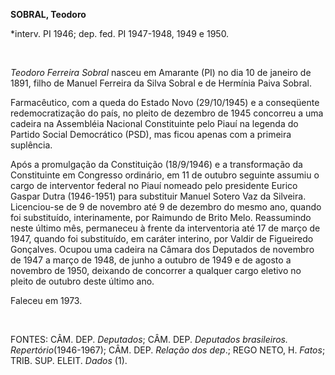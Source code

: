 **SOBRAL, Teodoro**

\*interv. PI 1946; dep. fed. PI 1947-1948, 1949 e 1950.

 

*Teodoro Ferreira Sobral* nasceu em Amarante (PI) no dia 10 de janeiro
de 1891, filho de Manuel Ferreira da Silva Sobral e de Hermínia Paiva
Sobral.

Farmacêutico, com a queda do Estado Novo (29/10/1945) e a conseqüente
redemocratização do país, no pleito de dezembro de 1945 concorreu a uma
cadeira na Assembléia Nacional Constituinte pelo Piauí na legenda do
Partido Social Democrático (PSD), mas ficou apenas com a primeira
suplência.

Após a promulgação da Constituição (18/9/1946) e a transformação da
Constituinte em Congresso ordinário, em 11 de outubro seguinte assumiu o
cargo de interventor federal no Piauí nomeado pelo presidente Eurico
Gaspar Dutra (1946-1951) para substituir Manuel Sotero Vaz da Silveira.
Licenciou-se de 9 de novembro até 9 de dezembro do mesmo ano, quando foi
substituído, interinamente, por Raimundo de Brito Melo. Reassumindo
neste último mês, permaneceu à frente da interventoria até 17 de março
de 1947, quando foi substituído, em caráter interino, por Valdir de
Figueiredo Gonçalves. Ocupou uma cadeira na Câmara dos Deputados de
novembro de 1947 a março de 1948, de junho a outubro de 1949 e de agosto
a novembro de 1950, deixando de concorrer a qualquer cargo eletivo no
pleito de outubro deste último ano.

Faleceu em 1973.

 

FONTES: CÂM. DEP. *Deputados*; CÂM. DEP. *Deputados brasileiros.
Repertório*(1946-1967); CÂM. DEP. *Relação dos dep*.; REGO NETO, H.
*Fatos*; TRIB. SUP. ELEIT. *Dados* (1).

 
